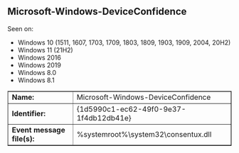 ## Microsoft-Windows-DeviceConfidence

Seen on:
* Windows 10 (1511, 1607, 1703, 1709, 1803, 1809, 1903, 1909, 2004, 20H2)
* Windows 11 (21H2)
* Windows 2016
* Windows 2019
* Windows 8.0
* Windows 8.1

<table border="1" class="docutils">
  <tbody>
    <tr>
      <td><b>Name:</b></td>
      <td>Microsoft-Windows-DeviceConfidence</td>
    </tr>
    <tr>
      <td><b>Identifier:</b></td>
      <td>{1d5990c1-ec62-49f0-9e37-1f4db12db41e}</td>
    </tr>
    <tr>
      <td><b>Event message file(s):</b></td>
      <td>%systemroot%\system32\consentux.dll</td>
    </tr>
  </tbody>
</table>

&nbsp;

